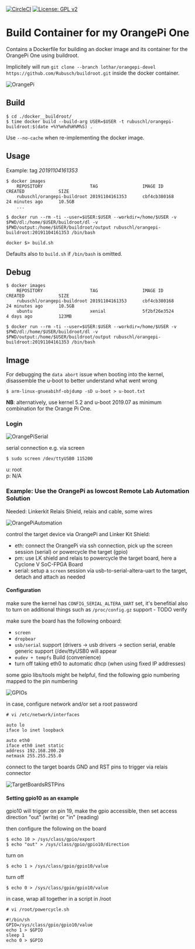 [![CircleCI](https://circleci.com/gh/Rubusch/docker__orangepi-one.svg?style=shield)](https://circleci.com/gh/Rubusch/docker__orangepi-one)
[![License: GPL v2](https://img.shields.io/badge/License-GPL%20v2-blue.svg)](https://www.gnu.org/licenses/old-licenses/gpl-2.0.en.html)


# Build Container for my OrangePi One

Contains a Dockerfile for building an docker image and its container for the OrangePi One using buildroot.  

Implicitely will run ```git clone --branch lothar/orangepi-devel https://github.com/Rubusch/buildroot.git``` inside the docker container.  

![OrangePi](pics/OrangePiOne.jpg)


## Build


```
$ cd ./docker__buildroot/
$ time docker build --build-arg USER=$USER -t rubuschl/orangepi-buildroot:$(date +%Y%m%d%H%M%S) .
```

Use ```--no-cache``` when re-implementing the docker image.


## Usage

Example: tag _20191104161353_  

```
$ docker images
    REPOSITORY                  TAG                 IMAGE ID            CREATED             SIZE
    rubuschl/orangepi-buildroot 20191104161353      cbf4cb380168        24 minutes ago      10.5GB
    ...

$ docker run --rm -ti --user=$USER:$USER --workdir=/home/$USER -v $PWD/dl:/home/$USER/buildroot/dl -v $PWD/output:/home/$USER/buildroot/output rubuschl/orangepi-buildroot:20191104161353 /bin/bash

docker $> build.sh
```

Defaults also to ``build.sh`` if ``/bin/bash`` is omitted.  


## Debug

```
$ docker images
    REPOSITORY                  TAG                 IMAGE ID            CREATED             SIZE
    rubuschl/orangepi-buildroot 20191104161353      cbf4cb380168        24 minutes ago      10.5GB
    ubuntu                      xenial              5f2bf26e3524        4 days ago          123MB

$ docker run --rm -ti --user=$USER:$USER --workdir=/home/$USER -v $PWD/dl:/home/$USER/buildroot/dl -v $PWD/output:/home/$USER/buildroot/output rubuschl/orangepi-buildroot:20191104161353 /bin/bash
```


## Image

For debugging the ``data abort`` issue when booting into the kernel, disassemble the u-boot to better understand what went wrong  

```
$ arm-linux-gnueabihf-objdump -sD u-boot > u-boot.txt
```

**NB**: alternatively, use kernel 5.2 and u-boot 2019.07 as minimum combination for the Orange Pi One.  

### Login

![OrangePiSerial](pics/OrangePiOne-serial-connection.jpg)

serial connection e.g. via screen  

```
$ sudo screen /dev/ttyUSB0 115200
```

u: root  
p: N/A  


### Example: Use the OrangePi as lowcost Remote Lab Automation Solution

Needed: Linkerkit Relais Shield, relais and cable, some wires  

![OrangePiAutomation](pics/OrangePiOne-automation-setup.jpg)

control the target device via OrangePi and Linker Kit Shield:  
 *  eth: connect the OrangePi via ssh connection, pick up the screen session (serial) or powercycle the target (gpio)
 *  pm: use LK shield and relais to powercycle the target board, here a Cyclone V SoC-FPGA Board
 *  serial: setup a ``screen`` session via usb-to-serial-altera-uart to the target, detach and attach as needed


#### Configuration

make sure the kernel has ``CONFIG_SERIAL_ALTERA_UART`` set, it's benefitial also to turn on additional things such as ``/proc/config.gz`` support - TODO verify   

make sure the board has the following onboard:  
 *  ``screen``
 *  ``dropbear``
 *  ``usb/serial`` support (drivers -> usb drivers -> section serial, enable generic support (/dev/ttyUSB0 will appear
 *  ``eudev + tempfs`` Build (convenience)
 * turn off taking eth0 to automatic dhcp (when using fixed IP addresses)

some gpio libs/tools might be helpful, find the following gpio numbering mapped to the pin numbering  

![GPIOs](pics/rpi-gpio-pinout.png)

in case, configure network and/or set a root password   

```
# vi /etc/network/interfaces

auto lo
iface lo inet loopback

auto eth0
iface eth0 inet static
address 192.168.200.20
netmask 255.255.255.0
```

connect to the target boards GND and RST pins to trigger via relais connector  

![TargetBoardsRSTPins](pics/OrangePiOne-automation-reset-pins.jpg)


#### Setting gpio10 as an example

gpio10 will trigger on pin 19, make the gpio accessible, then set access direction "out" (write) or "in" (reading)  

then configure the following on the board  

```
$ echo 10 > /sys/class/gpio/export
$ echo "out" > /sys/class/gpio/gpio10/direction
```

turn on  

```
$ echo 1 > /sys/class/gpio/gpio10/value
```

turn off  

```
$ echo 0 > /sys/class/gpio/gpio10/value
```

in case, wrap all together in a script in /root  

```
# vi /root/powercycle.sh

#!/bin/sh
GPIO=/sys/class/gpio/gpio10/value
echo 1 > $GPIO
sleep 1
echo 0 > $GPIO
```
